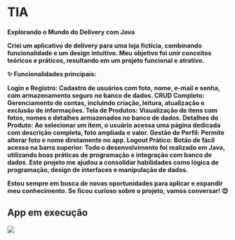 # TIA

<h4>Explorando o Mundo do Delivery com Java

Criei um aplicativo de delivery para uma loja fictícia, combinando funcionalidade e um design intuitivo. Meu objetivo foi unir conceitos teóricos e práticos, resultando em um projeto funcional e atrativo.

✨ Funcionalidades principais:

Login e Registro: Cadastro de usuários com foto, nome, e-mail e senha, com armazenamento seguro no banco de dados.
CRUD Completo: Gerenciamento de contas, incluindo criação, leitura, atualização e exclusão de informações.
Tela de Produtos: Visualização de itens com fotos, nomes e detalhes armazenados no banco de dados.
Detalhes do Produto: Ao selecionar um item, o usuário acessa uma página dedicada com descrição completa, foto ampliada e valor.
Gestão de Perfil: Permite alterar foto e nome diretamente no app.
Logout Prático: Botão de fácil acesso na barra superior.
Todo o desenvolvimento foi realizado em Java, utilizando boas práticas de programação e integração com banco de dados. Este projeto me ajudou a consolidar habilidades como lógica de programação, design de interfaces e manipulação de dados.

Estou sempre em busca de novas oportunidades para aplicar e expandir meu conhecimento. Se ficou curioso sobre o projeto, vamos conversar! 😊</h4>
<h2>App em execução</h2>
<img src="https://imgur.com/gallery/app-tia-wz4gOL1" />
